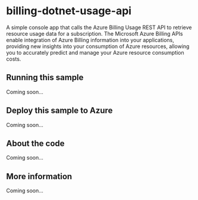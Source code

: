 # billing-dotnet-usage-api
A simple console app that calls the Azure Billing Usage REST API to retrieve resource usage data for a subscription. The Microsoft Azure Billing APIs enable integration of Azure Billing information into your applications, providing new insights into your consumption of Azure resources, allowing you to accurately predict and manage your Azure resource consumption costs.
## Running this sample
Coming soon...
## Deploy this sample to Azure
Coming soon...
## About the code
Coming soon...
## More information
Coming soon...